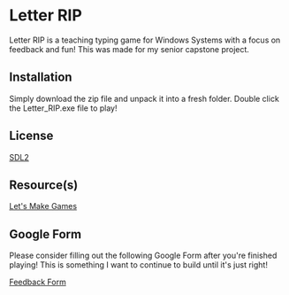 # Letter RIP
Letter RIP is a teaching typing game for Windows Systems with a focus on feedback and fun! This was made for my senior capstone project.

## Installation
Simply download the zip file and unpack it into a fresh folder. Double click the Letter_RIP.exe file to play!

## License
[SDL2](https://www.zlib.net/zlib_license.html)

## Resource(s)
[Let's Make Games](https://www.youtube.com/playlist?list=PLhfAbcv9cehhkG7ZQK0nfIGJC_C-wSLrx)

## Google Form
Please consider filling out the following Google Form after you're finished playing! This is something I want to continue to build until it's just right!

[Feedback Form](https://docs.google.com/forms/d/e/1FAIpQLScRmSgX0xfXcbg8Hs1WIP6teVmBfzJkzfhgSnu_rxw7jcWs7Q/viewform?usp=header)
